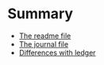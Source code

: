 # Summary
- [The readme file](./readme.md)
- [The journal file](./journal-file.md)
- [Differences with ledger](./differences_with_ledger.md)
